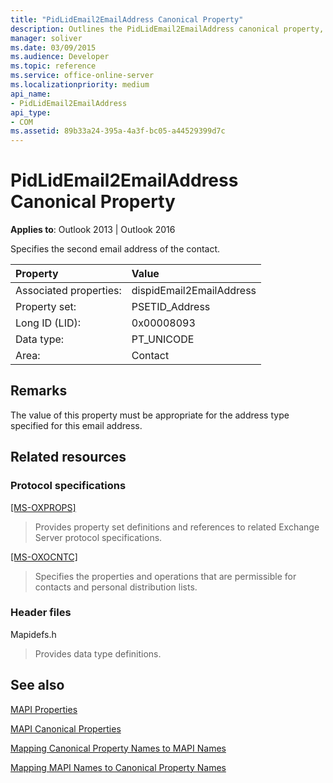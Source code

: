 ```yaml
---
title: "PidLidEmail2EmailAddress Canonical Property"
description: Outlines the PidLidEmail2EmailAddress canonical property, which specifies the second email address of the contact.
manager: soliver
ms.date: 03/09/2015
ms.audience: Developer
ms.topic: reference
ms.service: office-online-server
ms.localizationpriority: medium
api_name:
- PidLidEmail2EmailAddress
api_type:
- COM
ms.assetid: 89b33a24-395a-4a3f-bc05-a44529399d7c
---
```


# PidLidEmail2EmailAddress Canonical Property

  
  
**Applies to**: Outlook 2013 | Outlook 2016 
  
Specifies the second email address of the contact.
  
|Property |Value |
|:-----|:-----|
|Associated properties:  <br/> |dispidEmail2EmailAddress  <br/> |
|Property set:  <br/> |PSETID_Address  <br/> |
|Long ID (LID):  <br/> |0x00008093  <br/> |
|Data type:  <br/> |PT_UNICODE  <br/> |
|Area:  <br/> |Contact  <br/> |
   
## Remarks

The value of this property must be appropriate for the address type specified for this email address.
  
## Related resources

### Protocol specifications

[[MS-OXPROPS]](https://msdn.microsoft.com/library/f6ab1613-aefe-447d-a49c-18217230b148%28Office.15%29.aspx)
  
> Provides property set definitions and references to related Exchange Server protocol specifications.
    
[[MS-OXOCNTC]](https://msdn.microsoft.com/library/9b636532-9150-4836-9635-9c9b756c9ccf%28Office.15%29.aspx)
  
> Specifies the properties and operations that are permissible for contacts and personal distribution lists.
    
### Header files

Mapidefs.h
  
> Provides data type definitions.
    
## See also



[MAPI Properties](mapi-properties.md)
  
[MAPI Canonical Properties](mapi-canonical-properties.md)
  
[Mapping Canonical Property Names to MAPI Names](mapping-canonical-property-names-to-mapi-names.md)
  
[Mapping MAPI Names to Canonical Property Names](mapping-mapi-names-to-canonical-property-names.md)

